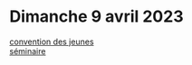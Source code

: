 # Dimanche 9 avril 2023   
  
[convention des jeunes](convention_des_jeunes)  
[séminaire](séminaire)  
